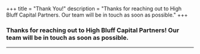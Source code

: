 +++
title = "Thank You!"
description = "Thanks for reaching out to High Bluff Capital Partners. Our team will be in touch as soon as possible."
+++

### Thanks for reaching out to High Bluff Capital Partners! Our team will be in touch as soon as possible.
---

<div style="margin-bottom:100px;"></div>
